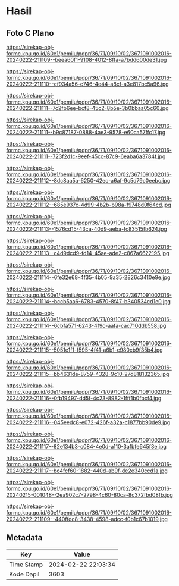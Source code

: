 # Hasil

## Foto C Plano

https://sirekap-obj-formc.kpu.go.id/60e1/pemilu/pdpr/36/71/09/10/02/3671091002016-20240222-211109--beea60f1-9108-4012-8ffa-a7bdd600de31.jpg

https://sirekap-obj-formc.kpu.go.id/60e1/pemilu/pdpr/36/71/09/10/02/3671091002016-20240222-211110--cf934a56-c746-4e44-a8cf-a3e817bc5a96.jpg

https://sirekap-obj-formc.kpu.go.id/60e1/pemilu/pdpr/36/71/09/10/02/3671091002016-20240222-211111--7c2fb6ee-bcf8-45c2-8b5e-3b0bbaa05c60.jpg

https://sirekap-obj-formc.kpu.go.id/60e1/pemilu/pdpr/36/71/09/10/02/3671091002016-20240222-211111--b9c87187-0888-4ae3-9578-e60ca57ffc17.jpg

https://sirekap-obj-formc.kpu.go.id/60e1/pemilu/pdpr/36/71/09/10/02/3671091002016-20240222-211111--723f2d1c-9eef-45cc-87c9-6eaba6a3784f.jpg

https://sirekap-obj-formc.kpu.go.id/60e1/pemilu/pdpr/36/71/09/10/02/3671091002016-20240222-211112--8dc8aa5a-6250-42ec-a6af-9c5d79c0eebc.jpg

https://sirekap-obj-formc.kpu.go.id/60e1/pemilu/pdpr/36/71/09/10/02/3671091002016-20240222-211112--685e937c-4d99-4b2b-b98a-f9748d0f64cd.jpg

https://sirekap-obj-formc.kpu.go.id/60e1/pemilu/pdpr/36/71/09/10/02/3671091002016-20240222-211113--1576cd15-43ca-40d9-aeba-fc83515fb624.jpg

https://sirekap-obj-formc.kpu.go.id/60e1/pemilu/pdpr/36/71/09/10/02/3671091002016-20240222-211113--c4d9dcd9-fd14-45ae-ade2-c867a6622195.jpg

https://sirekap-obj-formc.kpu.go.id/60e1/pemilu/pdpr/36/71/09/10/02/3671091002016-20240222-211114--6fe32e68-4f35-4b05-9a35-2826c3410e9e.jpg

https://sirekap-obj-formc.kpu.go.id/60e1/pemilu/pdpr/36/71/09/10/02/3671091002016-20240222-211114--bccb5aa6-6783-4570-8f47-b340534cd1e0.jpg

https://sirekap-obj-formc.kpu.go.id/60e1/pemilu/pdpr/36/71/09/10/02/3671091002016-20240222-211114--6cbfa571-6243-4f9c-aafa-cac710ddb558.jpg

https://sirekap-obj-formc.kpu.go.id/60e1/pemilu/pdpr/36/71/09/10/02/3671091002016-20240222-211115--5051e1f1-f595-4f41-a6b1-e980cb9f35b4.jpg

https://sirekap-obj-formc.kpu.go.id/60e1/pemilu/pdpr/36/71/09/10/02/3671091002016-20240222-211115--bb4631de-8759-4328-9c10-27d818132365.jpg

https://sirekap-obj-formc.kpu.go.id/60e1/pemilu/pdpr/36/71/09/10/02/3671091002016-20240222-211116--0fb19497-dd5f-4c23-8982-1fff1b0fbcf4.jpg

https://sirekap-obj-formc.kpu.go.id/60e1/pemilu/pdpr/36/71/09/10/02/3671091002016-20240222-211116--045eedc8-e072-426f-a32a-c1877bb90de9.jpg

https://sirekap-obj-formc.kpu.go.id/60e1/pemilu/pdpr/36/71/09/10/02/3671091002016-20240222-211117--82e134b3-c084-4e0d-a110-3afbfe645f3e.jpg

https://sirekap-obj-formc.kpu.go.id/60e1/pemilu/pdpr/36/71/09/10/02/3671091002016-20240222-211117--bc4fcf60-1882-440d-ab9f-de2e340ccd1a.jpg

https://sirekap-obj-formc.kpu.go.id/60e1/pemilu/pdpr/36/71/09/10/02/3671091002016-20240215-001048--2ea902c7-2798-4c60-80ca-8c372fbd08fb.jpg

https://sirekap-obj-formc.kpu.go.id/60e1/pemilu/pdpr/36/71/09/10/02/3671091002016-20240222-211109--440ffdc8-3438-4598-adcc-f0b1c67b1019.jpg


## Metadata

| Key        | Value               |
| ---------- | ------------------- |
| Time Stamp | 2024-02-22 22:03:34 |
| Kode Dapil | 3603                |



